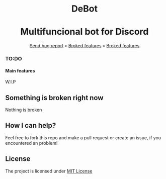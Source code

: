 <div align="center">

  # DeBot
</div>
<div align="center">

  # Multifuncional bot for Discord
</div>

<div align="center">
  <a href="https://gitlab.com/DebilosTeam/DeBot/-/issues">Send bug report</a>
  •
  <a href="https://gitlab.com/DebilosTeam/DeBot#something-is-broken-right-now">Broked features</a>
  •
  <a href="https://gitlab.com/DebilosTeam/DeBot#license">Broked features</a>
</div>

### TO:DO
#### Main features
W.I.P

## Something is broken right now
Nothing is broken

## How I can help?
Feel free to fork this repo and make a pull request or create an issue, if you encountered an problem!

## License
The project is licensed under [MIT License](https://gitlab.com/DebilosTeam/DeBot/-/blob/main/LICENSE)
